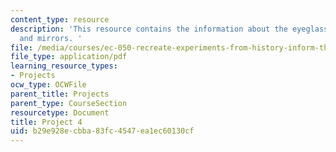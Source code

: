 ```yaml
---
content_type: resource
description: 'This resource contains the information about the eyeglasses, lenses
  and mirrors. '
file: /media/courses/ec-050-recreate-experiments-from-history-inform-the-future-from-the-past-galileo-january-iap-2010/b29e928ecbba83fc4547ea1ec60130cf_MITEC_050IAP10_pro04.pdf
file_type: application/pdf
learning_resource_types:
- Projects
ocw_type: OCWFile
parent_title: Projects
parent_type: CourseSection
resourcetype: Document
title: Project 4
uid: b29e928e-cbba-83fc-4547-ea1ec60130cf
---
```

